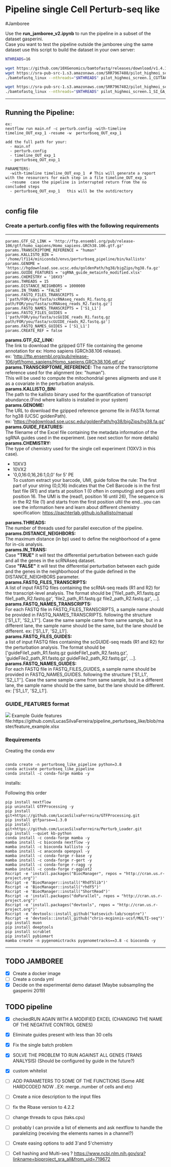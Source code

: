 # Pipeline single Cell Perturb-seq like


#Jamboree



Use the __run_jamboree_v2.ipynb__  to run the pipeline in a subset of the dataset gasperini.   
Case you want to test the pipeline outside the jamboree uing the same dataset use this script to build the dataset in your own server:
```bash
NTHREADS=16

wget https://github.com/10XGenomics/bamtofastq/releases/download/v1.4.1/bamtofastq_linux; chmod +x bamtofastq_linux
wget https://sra-pub-src-1.s3.amazonaws.com/SRR7967488/pilot_highmoi_screen.1_CGTTACCG.grna.bam.1;mv pilot_highmoi_screen.1_CGTTACCG.grna.bam.1 pilot_highmoi_screen.1_CGTTACCG.grna.bam
./bamtofastq_linux --nthreads="$NTHREADS" pilot_highmoi_screen.1_CGTTACCG.grna.bam bam_pilot_guide_1

wget https://sra-pub-src-1.s3.amazonaws.com/SRR7967482/pilot_highmoi_screen.1_SI_GA_G1.bam.1;mv pilot_highmoi_screen.1_SI_GA_G1.bam.1 pilot_highmoi_screen.1_SI_GA_G1.bam
./bamtofastq_linux --nthreads="$NTHREADS" pilot_highmoi_screen.1_SI_GA_G1.bam bam_pilot_scrna_1
````

---
## Running the Pipeline:  


```
ex: 
nextflow run main.nf -c perturb.config -with-timeline timeline_OUT_exp_1 -resume -w  perturbseq_OUT_exp_1
```
```
add the full path for your:
  - main.nf
  - perturb.config
  - timeline_OUT_exp_1  
  - perturbseq_OUT_exp_1
```

```
PARAMETERS:  
  -with-timeline timeline_OUT_exp_1  # This will generate a report with the resourcers for each step in a file timeline_OUT_exp_1  
  -resume  case the pipeline is interrupted return from the no concluded steps 
  - perturbseq_OUT_exp_1   this will be the outdirectory 
  
```



## config file 
### Create a perturb.config files with the following requirements    
---
```
params.GTF_GZ_LINK = 'http://ftp.ensembl.org/pub/release-106/gtf/homo_sapiens/Homo_sapiens.GRCh38.106.gtf.gz'
params.TRANSCRIPTOME_REFERENCE = "human"
params.KALLISTO_BIN = '/home/lf114/miniconda3/envs/perturbseq_pipeline/bin/kallisto'
params.GENOME = 'https://hgdownload.soe.ucsc.edu/goldenPath/hg38/bigZips/hg38.fa.gz'
params.GUIDE_FEATURES = 'sgRNA_guide_metainfo_modified.xlsx'
params.CHEMISTRY = '10XV3'
params.THREADS = 15
params.DISTANCE_NEIGHBORS = 1000000
params.IN_TRANS = "FALSE"
params.FASTQ_FILES_TRANSCRIPTS = ['path/FOR/you/fasta/scRNAseq_reads_R1.fastq.gz path/FOR/you/fasta/scRNAseq_reads_R2.fastq.gz']
params.FASTQ_NAMES_TRANSCRIPTS = ['S1_L1']
params.FASTQ_FILES_GUIDES = ['path/FOR/you/fasta/scGUIDE_reads_R1.fastq.gz path/FOR/you/fasta/scGUIDE_reads_R2.fastq.gz'] 
params.FASTQ_NAMES_GUIDES = ['S1_L1']
params.CREATE_REF = false
```

__params.GTF_GZ_LINK:__  
The link to download the gzipped GTF file containing the genome annotation for ex: Homo sapiens (GRCh38.106 release).  
ex: 'http://ftp.ensembl.org/pub/release-106/gtf/homo_sapiens/Homo_sapiens.GRCh38.106.gtf.gz'  
__params.TRANSCRIPTOME_REFERENCE:__ 
The name of the transcriptome reference used for the alignment (ex: "human").  
This will be used to compute the mitochondrial genes aligments and use it as a covariate in the perturbation analysis.   
__params.KALLISTO_BIN:__   
The path to the kallisto binary used for the quantification of transcript abundance.(Find where kallisto is installed in your system)  
__params.GENOME:__   
The URL to download the gzipped reference genome file in FASTA format for hg38 (UCSC goldenPath).  
ex: 'https://hgdownload.soe.ucsc.edu/goldenPath/hg38/bigZips/hg38.fa.gz'  
__params.GUIDE_FEATURES:__  
The filename of the Excel file containing the metadata information of the sgRNA guides used in the experiment. (see next section for more details)  
__params.CHEMISTRY:__  
The type of chemistry used for the single cell experiment (10XV3 in this case).  
- 10XV3
- 10VX2
- '0,0,16:0,16,26:1,0,0' for 5' PE  
To custom extract your barcode, UMI, guide follow the rule: The first part of your string (0,0,16) indicates that the Cell Barcode is in the first fast file (R1) and starts at position 1 (0 often in computing) and goes until position 16. The UMI is the (read1, position 16 until 26), The sequence is in the R2 file (1) and starts from the first position ultil the end...you can see the information here and learn about  different chemistry specification: <link>https://pachterlab.github.io/kallisto/manual</link>

__params.THREADS:__  
The number of threads used for parallel execution of the pipeline.  
__params.DISTANCE_NEIGHBORS:__   
The maximum distance (in bp) used to define the neighborhood of a gene for in-cis analysis.    
__params.IN_TRANS:__  
Case __"TRUE"__ it will test the differential perturbation between each guide and all the genes in the scRNAseq dataset.  
Case __"FALSE"__ it will test the differential perturbation between each guide and the genes in the neighborhood of the guide defined in the DISTANCE_NEIGHBORS parameter.  
__params.FASTQ_FILES_TRANSCRIPTS:__      
A list of input FASTQ files containing the scRNA-seq reads (R1 and R2) for the transcript-level analysis. 
The format should be ['file1_path_R1.fastq.gz file1_path_R2.fastq.gz', 'file2_path_R1.fastq.gz file2_path_R2.fastq.gz', ...].  
__params.FASTQ_NAMES_TRANSCRIPTS:__     
For each FASTQ file in FASTQ_FILES_TRANSCRIPTS, a sample name should be provided in FASTQ_NAMES_TRANSCRIPTS. following the structure
['S1_L1', 'S2_L1'']. Case the same sample came from same sample, but in a different lane, the sample name should be the same,
 but the lane should be different. ex: ['S1_L1', 'S2_L1'].  
__params.FASTQ_FILES_GUIDES:__     
a list of input FASTQ files containing the scGUIDE-seq reads (R1 and R2) for the perturbation analysis.
The format should be ['guideFile1_path_R1.fastq.gz guideFile1_path_R2.fastq.gz', 'guideFile2_path_R1.fastq.gz guideFile2_path_R2.fastq.gz', ...].
__params.FASTQ_NAMES_GUIDES:__     
For each FASTQ file in FASTQ_FILES_GUIDES, a sample name should be provided in FASTQ_NAMES_GUIDES. following the structure
['S1_L1', 'S2_L1'']. Case the same sample came from same sample, but in a different lane, the sample name should be the same,
 but the lane should be different. ex: ['S1_L1', 'S2_L1'].





### GUIDE_FEATURES format

<image src="https://raw.githubusercontent.com/LucasSilvaFerreira/pipeline_perturbseq_like/master/image/feature_example.png">  
Example Guide features file:<link>https://github.com/LucasSilvaFerreira/pipeline_perturbseq_like/blob/master/feature_example.xlsx</link>  

 
### Requirements  
Creating the conda env

```

conda create -n perturbseq_like_pipeline python=3.8
conda activate perturbseq_like_pipeline
conda install -c conda-forge mamba -y
```

installs:

Following this order
```
pip install nextflow
pip uninstall GTFProcessing -y
pip install git+https://github.com/LucasSilvaFerreira/GTFProcessing.git
pip install gtfparse==1.3.0
pip install git+https://github.com/LucasSilvaFerreira/Perturb_Loader.git
pip install --quiet kb-python
conda install -c conda-forge mamba -y
mamba install -c bioconda nextflow -y
mamba install -c bioconda kallisto -y
mamba install -c anaconda openpyxl -y
mamba install -c conda-forge r-base -y
mamba install -c conda-forge r-gert -y
mamba install -c conda-forge r-ragg -y
mamba install -c conda-forge r-ggplot2
Rscript -e 'install.packages("BiocManager", repos = "http://cran.us.r-project.org")'
Rscript -e 'BiocManager::install("Rhdf5lib")'
Rscript -e 'BiocManager::install("rhdf5")'
Rscript -e 'BiocManager::install("ShortRead")'
Rscript -e 'install.packages("doParallel", repos = "http://cran.us.r-project.org")'
Rscript -e 'install.packages("devtools", repos = "http://cran.us.r-project.org")'
Rscript -e 'devtools::install_github("katsevich-lab/sceptre")'
Rscript -e 'devtools::install_github("chris-mcginnis-ucsf/MULTI-seq")'
pip install muon
pip install deeptools
pip install scrublet
pip install pybiomart
mamba create -n pygenomictracks pygenometracks==3.8 -c bioconda -y

```

---

## TODO  JAMBOREE 

- [x] Create a docker image  
- [ ] Create a conda yml  
- [x] Decide on the experimental demo dataset (Maybe subsampling the gasperini 2019)  

## TODO pipeline

- [X]  checkedRUN AGAIN WITH A MODIFIED EXCEL (CHANGING THE NAME OF THE NEGATIVE CONTROL GENES)
- [X] Eliminate guides present with less than 30 cells
- [X] Fix the single batch problem 
- [X]  SOLVE THE PROBLEM TO RUN AGAINST ALL GENES (TRANS ANALYSIS) (Should be configured by guide in the future?)
- [x]  custom whitelist
- [ ]  ADD PARAMETERS TO SOME OF THE FUNCTIONS (Some ARE HARDCODED NOW ..EX: merge..number of cells and etc)
- [ ]  Create a nice description to the input files
- [ ]  fix the Rbase version to 4.2.2
- [ ]  change threads to cpus  (taks.cpu)
- [ ]  probably I can provide a list of elements and ask nextflow to handle the paralelizing (receiving the elements names in a channel?)
- [ ]  Create easing options to add 3'and 5'chemistry
- [ ]  Cell hashing and Multi-seq ? https://www.ncbi.nlm.nih.gov/sra?linkname=bioproject_sra_all&from_uid=719672

